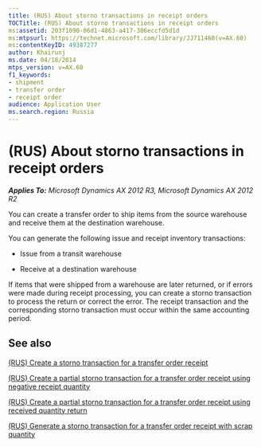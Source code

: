 ```yaml
---
title: (RUS) About storno transactions in receipt orders
TOCTitle: (RUS) About storno transactions in receipt orders
ms:assetid: 203f1090-06d1-4863-a417-306eccfd5d1d
ms:mtpsurl: https://technet.microsoft.com/library/JJ711460(v=AX.60)
ms:contentKeyID: 49387277
author: Khairunj
ms.date: 04/18/2014
mtps_version: v=AX.60
f1_keywords:
- shipment
- transfer order
- receipt order
audience: Application User
ms.search.region: Russia
---
```


# (RUS) About storno transactions in receipt orders 


_**Applies To:** Microsoft Dynamics AX 2012 R3, Microsoft Dynamics AX 2012 R2_

You can create a transfer order to ship items from the source warehouse and receive them at the destination warehouse.

You can generate the following issue and receipt inventory transactions:

  - Issue from a transit warehouse

  - Receive at a destination warehouse

If items that were shipped from a warehouse are later returned, or if errors were made during receipt processing, you can create a storno transaction to process the return or correct the error. The receipt transaction and the corresponding storno transaction must occur within the same accounting period.

## See also

[(RUS) Create a storno transaction for a transfer order receipt](rus-create-a-storno-transaction-for-a-transfer-order-receipt.md)

[(RUS) Create a partial storno transaction for a transfer order receipt using negative receipt quantity](rus-create-a-partial-storno-transaction-for-a-transfer-order-receipt-using-negative-receipt-quantity.md)

[(RUS) Create a partial storno transaction for a transfer order receipt using received quantity return](rus-create-a-partial-storno-transaction-for-a-transfer-order-receipt-using-received-quantity-return.md)

[(RUS) Generate a storno transaction for a transfer order receipt with scrap quantity](rus-generate-a-storno-transaction-for-a-transfer-order-receipt-with-scrap-quantity.md)

  


